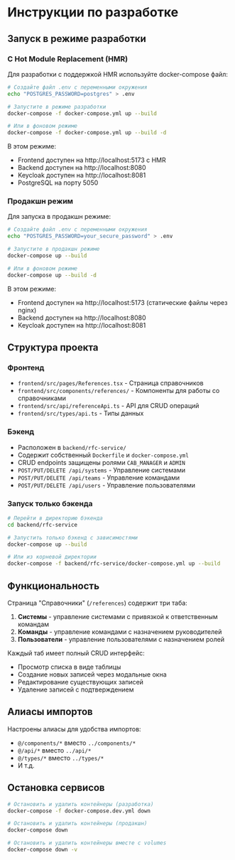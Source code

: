 # Инструкции по разработке

## Запуск в режиме разработки

### С Hot Module Replacement (HMR)

Для разработки с поддержкой HMR используйте docker-compose файл:

```bash
# Создайте файл .env с переменными окружения
echo "POSTGRES_PASSWORD=postgres" > .env

# Запустите в режиме разработки
docker-compose -f docker-compose.yml up --build

# Или в фоновом режиме
docker-compose -f docker-compose.yml up --build -d
```

В этом режиме:

- Frontend доступен на http://localhost:5173 с HMR
- Backend доступен на http://localhost:8080
- Keycloak доступен на http://localhost:8081
- PostgreSQL на порту 5050

### Продакшн режим

Для запуска в продакшн режиме:

```bash
# Создайте файл .env с переменными окружения
echo "POSTGRES_PASSWORD=your_secure_password" > .env

# Запустите в продакшн режиме
docker-compose up --build

# Или в фоновом режиме
docker-compose up --build -d
```

В этом режиме:

- Frontend доступен на http://localhost:5173 (статические файлы через nginx)
- Backend доступен на http://localhost:8080
- Keycloak доступен на http://localhost:8081

## Структура проекта

### Фронтенд

- `frontend/src/pages/References.tsx` - Страница справочников
- `frontend/src/components/references/` - Компоненты для работы со справочниками
- `frontend/src/api/referenceApi.ts` - API для CRUD операций
- `frontend/src/types/api.ts` - Типы данных

### Бэкенд

- Расположен в `backend/rfc-service/`
- Содержит собственный `Dockerfile` и `docker-compose.yml`
- CRUD endpoints защищены ролями `CAB_MANAGER` и `ADMIN`
- `POST/PUT/DELETE /api/systems` - Управление системами
- `POST/PUT/DELETE /api/teams` - Управление командами
- `POST/PUT/DELETE /api/users` - Управление пользователями

### Запуск только бэкенда

```bash
# Перейти в директорию бэкенда
cd backend/rfc-service

# Запустить только бэкенд с зависимостями
docker-compose up --build

# Или из корневой директории
docker-compose -f backend/rfc-service/docker-compose.yml up --build
```

## Функциональность

Страница "Справочники" (`/references`) содержит три таба:

1. **Системы** - управление системами с привязкой к ответственным командам
2. **Команды** - управление командами с назначением руководителей
3. **Пользователи** - управление пользователями с назначением ролей

Каждый таб имеет полный CRUD интерфейс:

- Просмотр списка в виде таблицы
- Создание новых записей через модальные окна
- Редактирование существующих записей
- Удаление записей с подтверждением

## Алиасы импортов

Настроены алиасы для удобства импортов:

- `@/components/*` вместо `../components/*`
- `@/api/*` вместо `../api/*`
- `@/types/*` вместо `../types/*`
- И т.д.

## Остановка сервисов

```bash
# Остановить и удалить контейнеры (разработка)
docker-compose -f docker-compose.dev.yml down

# Остановить и удалить контейнеры (продакшн)
docker-compose down

# Остановить и удалить контейнеры вместе с volumes
docker-compose down -v
```
